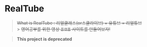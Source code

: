 # RealTube

> ~~What is RealTube : 리얼클래스(or스쿨라이브) + 유튜브 = 리얼튜브~~ <br /> > ~~영어공부를 위한 영상 `플랫폼` 사이트를 만들어보자!~~

> **This project is deprecated**

